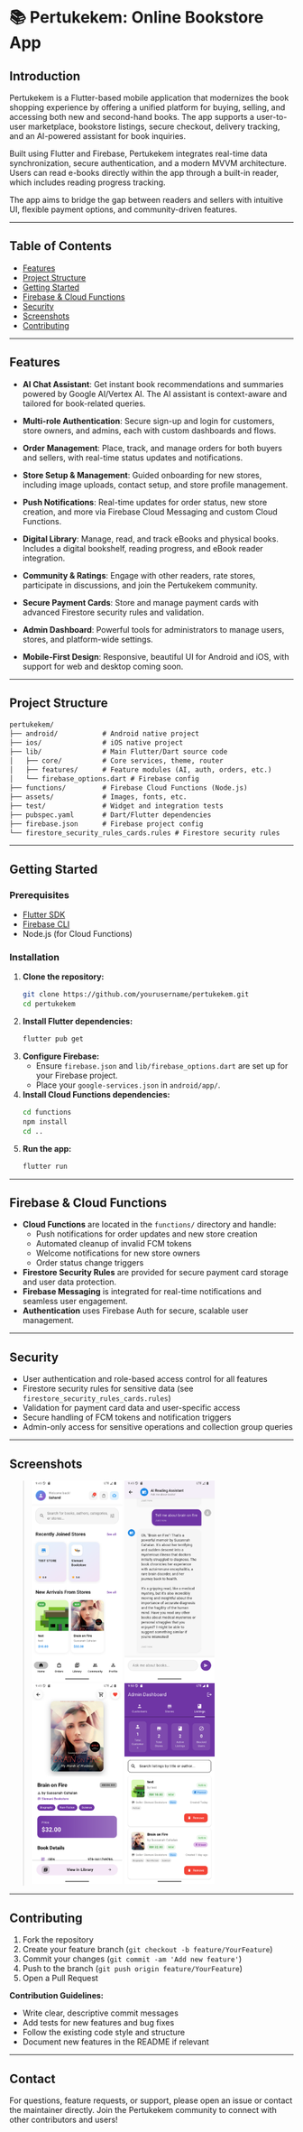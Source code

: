 # 📚 Pertukekem: Online Bookstore App

## Introduction

Pertukekem is a Flutter-based mobile application that modernizes the book shopping experience by offering a unified platform for buying, selling, and accessing both new and second-hand books. The app supports a user-to-user marketplace, bookstore listings, secure checkout, delivery tracking, and an AI-powered assistant for book inquiries.

Built using Flutter and Firebase, Pertukekem integrates real-time data synchronization, secure authentication, and a modern MVVM architecture. Users can read e-books directly within the app through a built-in reader, which includes reading progress tracking.

The app aims to bridge the gap between readers and sellers with intuitive UI, flexible payment options, and community-driven features.

---

## Table of Contents

- [Features](#features)
- [Project Structure](#project-structure)
- [Getting Started](#getting-started)
- [Firebase & Cloud Functions](#firebase--cloud-functions)
- [Security](#security)
- [Screenshots](#screenshots)
- [Contributing](#contributing)

---

## Features

- **AI Chat Assistant**: Get instant book recommendations and summaries powered by Google AI/Vertex AI. The AI assistant is context-aware and tailored for book-related queries.

- **Multi-role Authentication**: Secure sign-up and login for customers, store owners, and admins, each with custom dashboards and flows.

- **Order Management**: Place, track, and manage orders for both buyers and sellers, with real-time status updates and notifications.

- **Store Setup & Management**: Guided onboarding for new stores, including image uploads, contact setup, and store profile management.

- **Push Notifications**: Real-time updates for order status, new store creation, and more via Firebase Cloud Messaging and custom Cloud Functions.

- **Digital Library**: Manage, read, and track eBooks and physical books. Includes a digital bookshelf, reading progress, and eBook reader integration.

- **Community & Ratings**: Engage with other readers, rate stores, participate in discussions, and join the Pertukekem community.

- **Secure Payment Cards**: Store and manage payment cards with advanced Firestore security rules and validation.

- **Admin Dashboard**: Powerful tools for administrators to manage users, stores, and platform-wide settings.

- **Mobile-First Design**: Responsive, beautiful UI for Android and iOS, with support for web and desktop coming soon.

---

## Project Structure

```
pertukekem/
├── android/           # Android native project
├── ios/               # iOS native project
├── lib/               # Main Flutter/Dart source code
│   ├── core/          # Core services, theme, router
│   ├── features/      # Feature modules (AI, auth, orders, etc.)
│   └── firebase_options.dart # Firebase config
├── functions/         # Firebase Cloud Functions (Node.js)
├── assets/            # Images, fonts, etc.
├── test/              # Widget and integration tests
├── pubspec.yaml       # Dart/Flutter dependencies
├── firebase.json      # Firebase project config
└── firestore_security_rules_cards.rules # Firestore security rules
```

---

## Getting Started

### Prerequisites

- [Flutter SDK](https://flutter.dev/docs/get-started/install)
- [Firebase CLI](https://firebase.google.com/docs/cli)
- Node.js (for Cloud Functions)

### Installation

1. **Clone the repository:**
   ```bash
   git clone https://github.com/yourusername/pertukekem.git
   cd pertukekem
   ```
2. **Install Flutter dependencies:**
   ```bash
   flutter pub get
   ```
3. **Configure Firebase:**
   - Ensure `firebase.json` and `lib/firebase_options.dart` are set up for your Firebase project.
   - Place your `google-services.json` in `android/app/`.
4. **Install Cloud Functions dependencies:**
   ```bash
   cd functions
   npm install
   cd ..
   ```
5. **Run the app:**
   ```bash
   flutter run
   ```

---

## Firebase & Cloud Functions

- **Cloud Functions** are located in the `functions/` directory and handle:
  - Push notifications for order updates and new store creation
  - Automated cleanup of invalid FCM tokens
  - Welcome notifications for new store owners
  - Order status change triggers
- **Firestore Security Rules** are provided for secure payment card storage and user data protection.
- **Firebase Messaging** is integrated for real-time notifications and seamless user engagement.
- **Authentication** uses Firebase Auth for secure, scalable user management.

---

## Security

- User authentication and role-based access control for all features
- Firestore security rules for sensitive data (see `firestore_security_rules_cards.rules`)
- Validation for payment card data and user-specific access
- Secure handling of FCM tokens and notification triggers
- Admin-only access for sensitive operations and collection group queries

---

## Screenshots

> <img src="screenshots/CustomerDashboard.png" alt="Customer Dashboard" width="160" />
> <img src="screenshots/AIChatScreen.png" alt="AI Chat" width="160" />
> <img src="screenshots/BookDetails.png" alt="Book Details" width="160" />
> <img src="screenshots/Admin.png" alt="Admin Dashboard" width="160" />

---

## Contributing

1. Fork the repository
2. Create your feature branch (`git checkout -b feature/YourFeature`)
3. Commit your changes (`git commit -am 'Add new feature'`)
4. Push to the branch (`git push origin feature/YourFeature`)
5. Open a Pull Request

**Contribution Guidelines:**

- Write clear, descriptive commit messages
- Add tests for new features and bug fixes
- Follow the existing code style and structure
- Document new features in the README if relevant

---

## Contact

For questions, feature requests, or support, please open an issue or contact the maintainer directly. Join the Pertukekem community to connect with other contributors and users!
